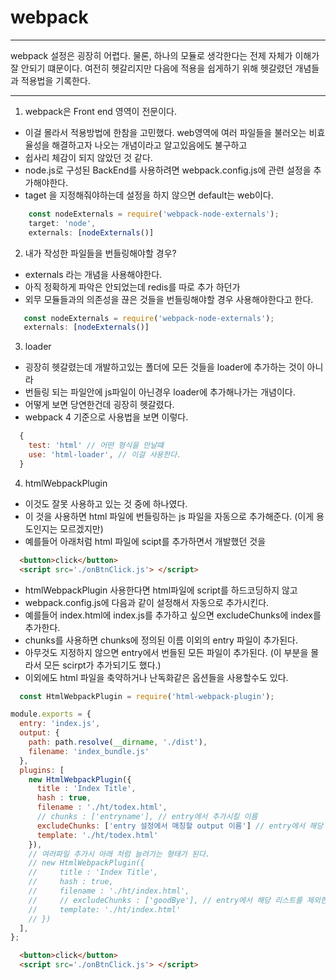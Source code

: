 # webpack
- - -
webpack 설정은 굉장히 어렵다. 
물론, 하나의 모듈로 생각한다는 전제 자체가 이해가 잘 안되기 떄문이다.
여전히 헷갈리지만 다음에 적용을 쉽게하기 위해 헷갈렸던 개념들과 적용법을 기록한다.
- - -

1. webpack은 Front end 영역이 전문이다.

 - 이걸 몰라서 적용방법에 한참을 고민했다. web영역에 여러 파일들을 불러오는 비효율성을 해결하고자 나오는 개념이라고 알고있음에도 불구하고 
 - 쉽사리 체감이 되지 않았던 것 같다. 
 - node.js로 구성된 BackEnd를 사용하려면 webpack.config.js에 관련 설정을 추가해야한다.
 - taget 을 지정해줘야하는데 설정을 하지 않으면 default는 web이다.

```javascript
    const nodeExternals = require('webpack-node-externals');
    target: 'node',
    externals: [nodeExternals()]
```

2. 내가 작성한 파일들을 번들링해야할 경우?

 - externals 라는 개념을 사용해야한다.
 - 아직 정확하게 파악은 안되었는데 redis를 따로 추가 하던가
 - 외무 모듈들과의 의존성을 끊은 것들을 번들링해야할 경우 사용해야한다고 한다.
 ```javascript
    const nodeExternals = require('webpack-node-externals');
    externals: [nodeExternals()]
```

3. loader

 - 굉장히 헷갈렸는데 개발하고있는 폴더에 모든 것들을 loader에 추가하는 것이 아니라
 - 번들링 되는 파일안에 js파일이 아닌경우 loader에 추가해나가는 개념이다. 
 - 어떻게 보면 당연한건데 굉장히 헷갈렸다.
 - webpack 4 기준으로 사용법을 보면 이렇다.

```javascript
  {
    test: 'html' // 어떤 형식을 만날떄
    use: 'html-loader', // 이걸 사용한다.
  }
```

4. htmlWebpackPlugin

 - 이것도 잘못 사용하고 있는 것 중에 하나였다. 
 - 이 것을 사용하면 html 파일에 번들링하는 js 파일을 자동으로 추가해준다. (이게 용도인지는 모르겠지만)
 - 예를들어 아래처럼 html 파일에 scipt를 추가하면서 개발했던 것을

```html
  <button>click</button>
  <script src='./onBtnClick.js'> </script>
```

 - htmlWebpackPlugin 사용한다면 html파일에 script를 하드코딩하지 않고
 - webpack.config.js에 다음과 같이 설정해서 자동으로 추가시킨다.
 - 예를들어 index.html에 index.js를 추가하고 싶으면 excludeChunks에 index를 추가한다.
 - chunks를 사용하면 chunks에 정의된 이름 이외의 entry 파일이 추가된다.
 - 아무것도 지정하지 않으면 entry에서 번들된 모든 파일이 추가된다. (이 부분을 몰라서 모든 scirpt가 추가되기도 했다.)
 - 이외에도 html 파일을 축약하거나 난독화같은 옵션들을 사용할수도 있다.
 
```javascript
  const HtmlWebpackPlugin = require('html-webpack-plugin');

module.exports = {
  entry: 'index.js',
  output: {
    path: path.resolve(__dirname, './dist'),
    filename: 'index_bundle.js'
  },
  plugins: [
    new HtmlWebpackPlugin({
      title : 'Index Title',
      hash : true,
      filename : './ht/todex.html',
      // chunks : ['entryname'], // entry에서 추가시킬 이름
      excludeChunks: ['entry 설정에서 매칭할 output 이름'] // entry에서 해당 리스트를 제외한 나머지.
      template: './ht/todex.html'
    }),
    // 여러파일 추가시 아래 처럼 늘려가는 형태가 된다.
    // new HtmlWebpackPlugin({
    //     title : 'Index Title',
    //     hash : true,
    //     filename : './ht/index.html',
    //     // excludeChunks : ['goodBye'], // entry에서 해당 리스트를 제외한 나머지
    //     template: './ht/index.html'
    // })
  ],
};
```


```html
  <button>click</button>
  <script src='./onBtnClick.js'> </script>
```